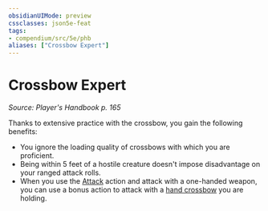 ```yaml
---
obsidianUIMode: preview
cssclasses: json5e-feat
tags:
- compendium/src/5e/phb
aliases: ["Crossbow Expert"]
---
```

# Crossbow Expert
*Source: Player's Handbook p. 165*  

Thanks to extensive practice with the crossbow, you gain the following benefits:

- You ignore the loading quality of crossbows with which you are proficient.  
- Being within 5 feet of a hostile creature doesn't impose disadvantage on your ranged attack rolls.  
- When you use the [Attack](../../Rules%20&%20Options/5e%20Rules/actions.md##Attack) action and attack with a one-handed weapon, you can use a bonus action to attack with a [hand crossbow](hand-crossbow.md#) you are holding.